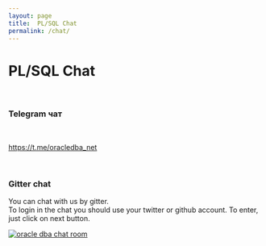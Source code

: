 ```yaml
---
layout: page
title:  PL/SQL Chat
permalink: /chat/
---
```


# PL/SQL Chat

<br/>

### Telegram чат

<br/>

https://t.me/oracledba_net


<br/>

### Gitter chat


You can chat with us by gitter. <br/>
To login in the chat you should use your twitter or github account. To enter, just click on next button.

<a href="https://gitter.im/oracle-dba-ru/Lobby" rel="nofollow"><img src="https://badges.gitter.im/oracle-dba-ru/Lobby.svg" alt="oracle dba chat room"></a>
